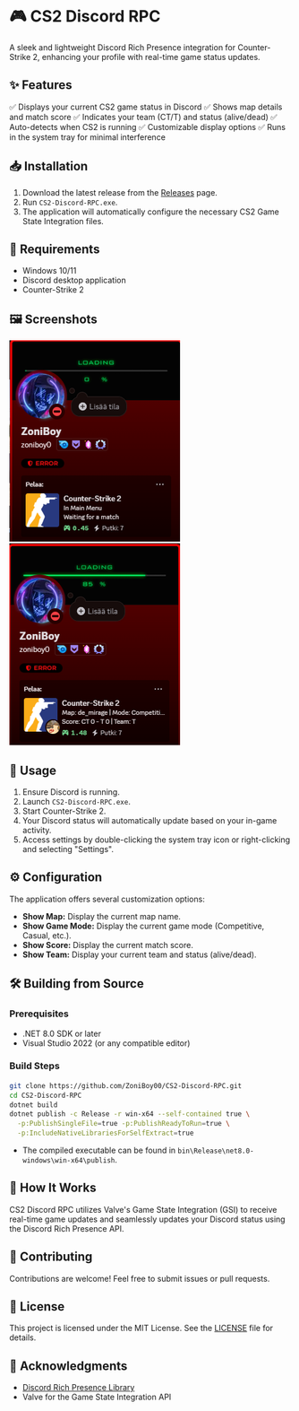 # 🎮 CS2 Discord RPC

A sleek and lightweight Discord Rich Presence integration for Counter-Strike 2, enhancing your profile with real-time game status updates.

## ✨ Features
✅ Displays your current CS2 game status in Discord
✅ Shows map details and match score
✅ Indicates your team (CT/T) and status (alive/dead)
✅ Auto-detects when CS2 is running
✅ Customizable display options
✅ Runs in the system tray for minimal interference

## 📥 Installation
1. Download the latest release from the [Releases](https://github.com/ZoniBoy00/CS2-Discord-RPC/releases/latest) page.
2. Run `CS2-Discord-RPC.exe`.
3. The application will automatically configure the necessary CS2 Game State Integration files.

## 🔧 Requirements
- Windows 10/11
- Discord desktop application
- Counter-Strike 2

## 🖼️ Screenshots
![Main Menu](https://github.com/ZoniBoy00/CS2-Discord-RPC/blob/main/screenshots/Menu.png)
![In Game](https://github.com/ZoniBoy00/CS2-Discord-RPC/blob/main/screenshots/InGame.png)

## 🚀 Usage
1. Ensure Discord is running.
2. Launch `CS2-Discord-RPC.exe`.
3. Start Counter-Strike 2.
4. Your Discord status will automatically update based on your in-game activity.
5. Access settings by double-clicking the system tray icon or right-clicking and selecting "Settings".

## ⚙️ Configuration
The application offers several customization options:
- **Show Map:** Display the current map name.
- **Show Game Mode:** Display the current game mode (Competitive, Casual, etc.).
- **Show Score:** Display the current match score.
- **Show Team:** Display your current team and status (alive/dead).

## 🛠️ Building from Source
### Prerequisites
- .NET 8.0 SDK or later
- Visual Studio 2022 (or any compatible editor)

### Build Steps
```sh
git clone https://github.com/ZoniBoy00/CS2-Discord-RPC.git
cd CS2-Discord-RPC
dotnet build
dotnet publish -c Release -r win-x64 --self-contained true \
  -p:PublishSingleFile=true -p:PublishReadyToRun=true \
  -p:IncludeNativeLibrariesForSelfExtract=true
```
- The compiled executable can be found in `bin\Release\net8.0-windows\win-x64\publish`.

## 📝 How It Works
CS2 Discord RPC utilizes Valve's Game State Integration (GSI) to receive real-time game updates and seamlessly updates your Discord status using the Discord Rich Presence API.

## 🤝 Contributing
Contributions are welcome! Feel free to submit issues or pull requests.

## 📜 License
This project is licensed under the MIT License. See the [LICENSE](https://raw.githubusercontent.com/ZoniBoy00/CS2-Discord-RPC/refs/tags/v1.0.0/LICENSE) file for details.

## 🙏 Acknowledgments
- [Discord Rich Presence Library](https://github.com/Lachee/discord-rpc-csharp)
- Valve for the Game State Integration API

